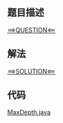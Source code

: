 ## 题目描述

[==>QUESTION<==](https://leetcode-cn.com/problems/maximum-depth-of-n-ary-tree/)

## 解法

[==>SOLUTION<==](https://leetcode-cn.com/problems/maximum-depth-of-n-ary-tree/solution/ncha-shu-de-zui-da-shen-du-by-leetcode/)

## 代码

[MaxDepth.java](https://github.com/Marshal7cc/leetcode-java/blob/master/src/binarytree/MaxDepth.java)

